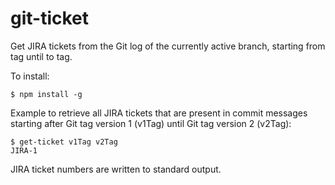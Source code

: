 # git-ticket
Get JIRA tickets from the Git log of the currently active branch, starting from tag until to tag.

To install:
```
$ npm install -g
```

Example to retrieve all JIRA tickets that are present in commit messages starting after Git tag version 1 (v1Tag) until Git tag version 2 (v2Tag):
```
$ get-ticket v1Tag v2Tag
JIRA-1
```
JIRA ticket numbers are written to standard output.
